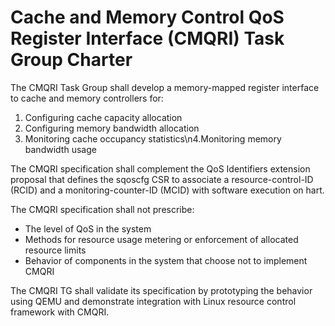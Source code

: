 # Cache and Memory Control QoS Register Interface (CMQRI) Task Group Charter

The CMQRI Task Group shall develop a memory-mapped register interface to cache and memory controllers for:

1. Configuring cache capacity allocation
2. Configuring memory bandwidth allocation
3. Monitoring cache occupancy statistics\n4.Monitoring memory bandwidth usage

The CMQRI specification shall complement the QoS Identifiers extension proposal that defines the sqoscfg CSR to associate a resource-control-ID (RCID) and a monitoring-counter-ID (MCID) with software execution on hart.

The CMQRI specification shall not prescribe:

- The level of QoS in the system
- Methods for resource usage metering or enforcement of allocated resource limits
- Behavior of components in the system that choose not to implement CMQRI

The CMQRI TG shall validate its specification by prototyping the behavior using QEMU and demonstrate integration with Linux resource control framework with CMQRI.
